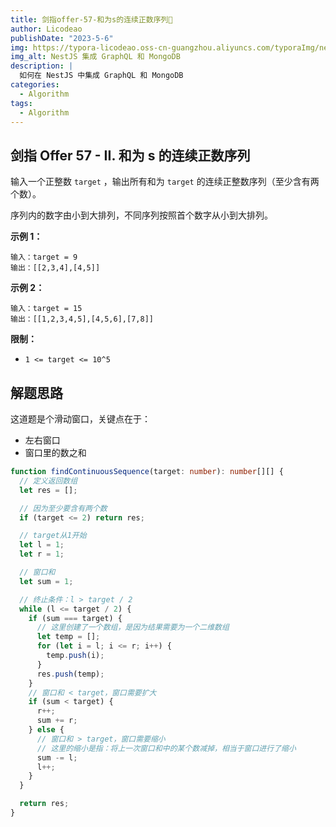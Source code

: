 ```yaml
---
title: 剑指offer-57-和为s的连续正数序列📌
author: Licodeao
publishDate: "2023-5-6"
img: https://typora-licodeao.oss-cn-guangzhou.aliyuncs.com/typoraImg/nestjs-graphql-mongodb.webp
img_alt: NestJS 集成 GraphQL 和 MongoDB
description: |
  如何在 NestJS 中集成 GraphQL 和 MongoDB
categories:
  - Algorithm
tags:
  - Algorithm
---
```


## 剑指 Offer 57 - II. 和为 s 的连续正数序列

输入一个正整数 `target` ，输出所有和为 `target` 的连续正整数序列（至少含有两个数）。

序列内的数字由小到大排列，不同序列按照首个数字从小到大排列。

**示例 1：**

```
输入：target = 9
输出：[[2,3,4],[4,5]]
```

**示例 2：**

```
输入：target = 15
输出：[[1,2,3,4,5],[4,5,6],[7,8]]
```

**限制：**

- `1 <= target <= 10^5`

## 解题思路

这道题是个滑动窗口，关键点在于：

- 左右窗口
- 窗口里的数之和

```typescript
function findContinuousSequence(target: number): number[][] {
  // 定义返回数组
  let res = [];

  // 因为至少要含有两个数
  if (target <= 2) return res;

  // target从1开始
  let l = 1;
  let r = 1;

  // 窗口和
  let sum = 1;

  // 终止条件：l > target / 2
  while (l <= target / 2) {
    if (sum === target) {
      // 这里创建了一个数组，是因为结果需要为一个二维数组
      let temp = [];
      for (let i = l; i <= r; i++) {
        temp.push(i);
      }
      res.push(temp);
    }
    // 窗口和 < target，窗口需要扩大
    if (sum < target) {
      r++;
      sum += r;
    } else {
      // 窗口和 > target，窗口需要缩小
      // 这里的缩小是指：将上一次窗口和中的某个数减掉，相当于窗口进行了缩小
      sum -= l;
      l++;
    }
  }

  return res;
}
```
